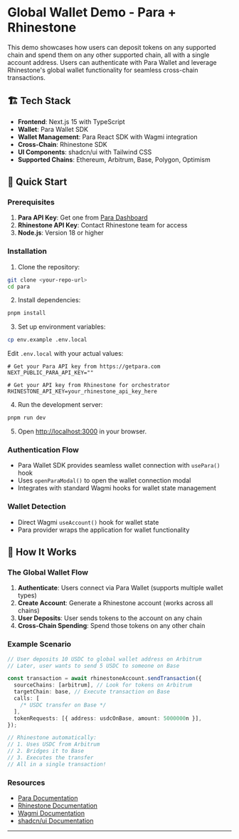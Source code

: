 # Global Wallet Demo - Para + Rhinestone

This demo showcases how users can deposit tokens on any supported chain and spend them on any other supported chain, all with a single account address. Users can authenticate with Para Wallet and leverage Rhinestone's global wallet functionality for seamless cross-chain transactions.

## 🏗️ Tech Stack

- **Frontend**: Next.js 15 with TypeScript
- **Wallet**: Para Wallet SDK
- **Wallet Management**: Para React SDK with Wagmi integration
- **Cross-Chain**: Rhinestone SDK
- **UI Components**: shadcn/ui with Tailwind CSS
- **Supported Chains**: Ethereum, Arbitrum, Base, Polygon, Optimism

## 🚀 Quick Start

### Prerequisites

1. **Para API Key**: Get one from [Para Dashboard](https://getpara.com)
2. **Rhinestone API Key**: Contact Rhinestone team for access
3. **Node.js**: Version 18 or higher

### Installation

1. Clone the repository:

```bash
git clone <your-repo-url>
cd para
```

2. Install dependencies:

```bash
pnpm install
```

3. Set up environment variables:

```bash
cp env.example .env.local
```

Edit `.env.local` with your actual values:

```env
# Get your Para API key from https://getpara.com
NEXT_PUBLIC_PARA_API_KEY=""

# Get your API key from Rhinestone for orchestrator
RHINESTONE_API_KEY=your_rhinestone_api_key_here
```

4. Run the development server:

```bash
pnpm run dev
```

5. Open [http://localhost:3000](http://localhost:3000) in your browser.


### Authentication Flow
- Para Wallet SDK provides seamless wallet connection with `usePara()` hook
- Uses `openParaModal()` to open the wallet connection modal
- Integrates with standard Wagmi hooks for wallet state management

### Wallet Detection
- Direct Wagmi `useAccount()` hook for wallet state
- Para provider wraps the application for wallet functionality

## 🎯 How It Works

### The Global Wallet Flow

1. **Authenticate**: Users connect via Para Wallet (supports multiple wallet types)
2. **Create Account**: Generate a Rhinestone account (works across all chains)
3. **User Deposits**: User sends tokens to the account on any chain
4. **Cross-Chain Spending**: Spend those tokens on any other chain

### Example Scenario

```typescript
// User deposits 10 USDC to global wallet address on Arbitrum
// Later, user wants to send 5 USDC to someone on Base

const transaction = await rhinestoneAccount.sendTransaction({
  sourceChains: [arbitrum], // Look for tokens on Arbitrum
  targetChain: base, // Execute transaction on Base
  calls: [
    /* USDC transfer on Base */
  ],
  tokenRequests: [{ address: usdcOnBase, amount: 5000000n }],
});

// Rhinestone automatically:
// 1. Uses USDC from Arbitrum
// 2. Bridges it to Base
// 3. Executes the transfer
// All in a single transaction!
```

### Resources

- [Para Documentation](https://docs.getpara.com)
- [Rhinestone Documentation](https://docs.rhinestone.dev)
- [Wagmi Documentation](https://wagmi.sh)
- [shadcn/ui Documentation](https://ui.shadcn.com)
---

